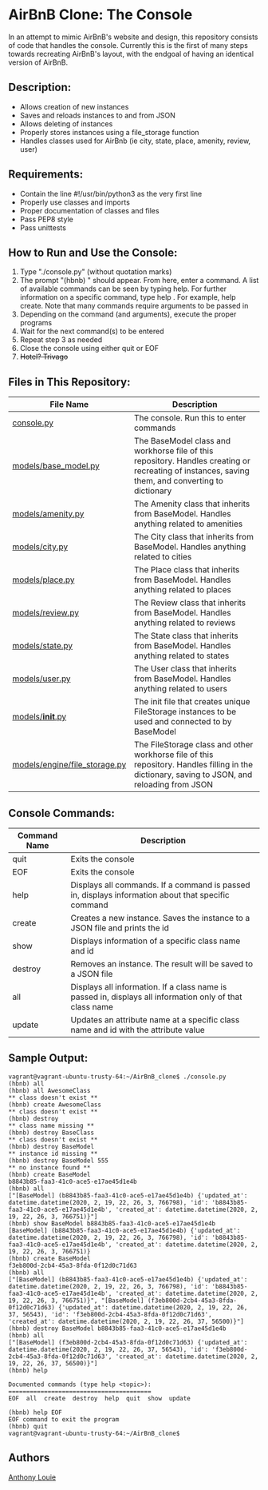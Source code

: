 # AirBnB Clone: The Console

In an attempt to mimic AirBnB's website and design, this repository consists of code that handles the console. Currently this is the first of many steps towards recreating AirBnB's layout, with the endgoal of having an identical version of AirBnB.

## Description:

* Allows creation of new instances
* Saves and reloads instances to and from JSON
* Allows deleting of instances
* Properly stores instances using a file_storage function
* Handles classes used for AirBnb (ie city, state, place, amenity, review, user)

## Requirements:

* Contain the line #!/usr/bin/python3 as the very first line
* Properly use classes and imports
* Proper documentation of classes and files
* Pass PEP8 style
* Pass unittests

## How to Run and Use the Console:

1. Type "./console.py" (without quotation marks)
2. The prompt "(hbnb) " should appear. From here, enter a command. A list of available commands can be seen by typing help. For further information on a specific command, type help <command>. For example, help create. Note that many commands require arguments to be passed in
3. Depending on the command (and arguments), execute the proper programs
4. Wait for the next command(s) to be entered
5. Repeat step 3 as needed
6. Close the console using either quit or EOF
7. ~~Hotel? Trivago~~

## Files in This Repository:

| File Name | Description|
| --- | --- |
|[console.py](https://github.com/Alouie412/AirBnB_clone/blob/master/console.py) | The console. Run this to enter commands |
|[models/base_model.py](https://github.com/Alouie412/AirBnB_clone/blob/master/models/base_model.py) | The BaseModel class and workhorse file of this repository. Handles creating or recreating of instances, saving them, and converting to dictionary |
|[models/amenity.py](https://github.com/Alouie412/AirBnB_clone/blob/master/models/amenity.py) | The Amenity class that inherits from BaseModel. Handles anything related to amenities |
|[models/city.py](https://github.com/Alouie412/AirBnB_clone/blob/master/models/city.py) | The City class that inherits from BaseModel. Handles anything related to cities |
|[models/place.py](https://github.com/Alouie412/AirBnB_clone/blob/master/models/place.py) | The Place class that inherits from BaseModel. Handles anything related to places |
|[models/review.py](https://github.com/Alouie412/AirBnB_clone/blob/master/models/review.py) | The Review class that inherits from BaseModel. Handles anything related to reviews |
|[models/state.py](https://github.com/Alouie412/AirBnB_clone/blob/master/models/state.py) | The State class that inherits from BaseModel. Handles anything related to states |
|[models/user.py](https://github.com/Alouie412/AirBnB_clone/blob/master/models/user.py) | The User class that inherits from BaseModel. Handles anything related to users |
|[models/__init__.py](https://github.com/Alouie412/AirBnB_clone/blob/master/models/__init__.py) | The init file that creates unique FileStorage instances to be used and connected to by BaseModel |
|[models/engine/file_storage.py](https://github.com/Alouie412/AirBnB_clone/blob/master/models/engine/file_storage.py) | The FileStorage class and other workhorse file of this repository. Handles filling in the dictionary, saving to JSON, and reloading from JSON |

## Console Commands:

| Command Name | Description |
| --- | --- |
| quit | Exits the console |
| EOF | Exits the console |
| help <command> | Displays all commands. If a command is passed in, displays information about that specific command |
| create <class name> | Creates a new instance. Saves the instance to a JSON file and prints the id |
| show <class name> <id> | Displays information of a specific class name and id |
| destroy <class name> <id> | Removes an instance. The result will be saved to a JSON file |
| all <class name> | Displays all information. If a class name is passed in, displays all information only of that class name |
| update <class name> <id> <attribute name> <attribute value> | Updates an attribute name at a specific class name and id with the attribute value |
  
## Sample Output:
```
vagrant@vagrant-ubuntu-trusty-64:~/AirBnB_clone$ ./console.py
(hbnb) all
(hbnb) all AwesomeClass
** class doesn't exist **
(hbnb) create AwesomeClass
** class doesn't exist **
(hbnb) destroy
** class name missing **
(hbnb) destroy BaseClass
** class doesn't exist **
(hbnb) destroy BaseModel
** instance id missing **
(hbnb) destroy BaseModel 555
** no instance found **
(hbnb) create BaseModel
b8843b85-faa3-41c0-ace5-e17ae45d1e4b
(hbnb) all
["[BaseModel] (b8843b85-faa3-41c0-ace5-e17ae45d1e4b) {'updated_at': datetime.datetime(2020, 2, 19, 22, 26, 3, 766798), 'id': 'b8843b85-faa3-41c0-ace5-e17ae45d1e4b', 'created_at': datetime.datetime(2020, 2, 19, 22, 26, 3, 766751)}"]
(hbnb) show BaseModel b8843b85-faa3-41c0-ace5-e17ae45d1e4b
[BaseModel] (b8843b85-faa3-41c0-ace5-e17ae45d1e4b) {'updated_at': datetime.datetime(2020, 2, 19, 22, 26, 3, 766798), 'id': 'b8843b85-faa3-41c0-ace5-e17ae45d1e4b', 'created_at': datetime.datetime(2020, 2, 19, 22, 26, 3, 766751)}
(hbnb) create BaseModel
f3eb800d-2cb4-45a3-8fda-0f12d0c71d63
(hbnb) all
["[BaseModel] (b8843b85-faa3-41c0-ace5-e17ae45d1e4b) {'updated_at': datetime.datetime(2020, 2, 19, 22, 26, 3, 766798), 'id': 'b8843b85-faa3-41c0-ace5-e17ae45d1e4b', 'created_at': datetime.datetime(2020, 2, 19, 22, 26, 3, 766751)}", "[BaseModel] (f3eb800d-2cb4-45a3-8fda-0f12d0c71d63) {'updated_at': datetime.datetime(2020, 2, 19, 22, 26, 37, 56543), 'id': 'f3eb800d-2cb4-45a3-8fda-0f12d0c71d63', 'created_at': datetime.datetime(2020, 2, 19, 22, 26, 37, 56500)}"]
(hbnb) destroy BaseModel b8843b85-faa3-41c0-ace5-e17ae45d1e4b
(hbnb) all
["[BaseModel] (f3eb800d-2cb4-45a3-8fda-0f12d0c71d63) {'updated_at': datetime.datetime(2020, 2, 19, 22, 26, 37, 56543), 'id': 'f3eb800d-2cb4-45a3-8fda-0f12d0c71d63', 'created_at': datetime.datetime(2020, 2, 19, 22, 26, 37, 56500)}"]
(hbnb) help

Documented commands (type help <topic>):
========================================
EOF  all  create  destroy  help  quit  show  update

(hbnb) help EOF
EOF command to exit the program
(hbnb) quit
vagrant@vagrant-ubuntu-trusty-64:~/AirBnB_clone$
```

## Authors

[Anthony Louie](https://github.com/Alouie412)
